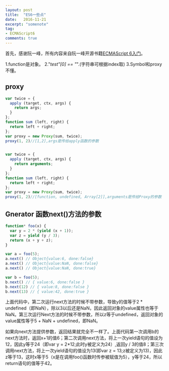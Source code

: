 ```yaml
---
layout: post
title:  "ES6一些点"
date:   2016-11-21
excerpt: "somenote"
tag:
- ECMAScript6
comments: true
---
```


首先，感谢阮一峰，所有内容来自阮一峰开源书籍[ECMAScript 6入门](http://es6.ruanyifeng.com/#README)。

1.function是对象。
2."_test"[0] == "_".(字符串可根据index取)
3.Symbol和proxy不懂。

## proxy

```js
var twice = {
  apply (target, ctx, args) {
    return args;
  }
};
function sum (left, right) {
  return left + right;
};
var proxy = new Proxy(sum, twice);
proxy(1, 2)//[1,2],args是传给apply函数的参数


var twice = {
  apply (target, ctx, args) {
    return arguments;
  }
};
function sum (left, right) {
  return left + right;
};
var proxy = new Proxy(sum, twice);
proxy(1, 2)//[function, undefined, Array[2]],arguments是传给Proxy的参数
```

## Gnerator 函数next()方法的参数

```js
function* foo(x) {
  var y = 2 * (yield (x + 1));
  var z = yield (y / 3);
  return (x + y + z);
}

var a = foo(5);
a.next() // Object{value:6, done:false}
a.next() // Object{value:NaN, done:false}
a.next() // Object{value:NaN, done:true}

var b = foo(5);
b.next() // { value:6, done:false }
b.next(12) // { value:8, done:false }
b.next(13) // { value:42, done:true }
```

上面代码中，第二次运行next方法的时候不带参数，导致y的值等于2 * undefined（即NaN），除以3以后还是NaN，因此返回对象的value属性也等于NaN。第三次运行Next方法的时候不带参数，所以z等于undefined，返回对象的value属性等于5 + NaN + undefined，即NaN。

如果向next方法提供参数，返回结果就完全不一样了。上面代码第一次调用b的next方法时，返回x+1的值6；第二次调用next方法，将上一次yield语句的值设为12，因此y等于24（即var y = 2*12;此时y被定义为24）,返回y / 3的值8；第三次调用next方法，将上一次yield语句的值设为13(即var z = 13;z被定义为13)，因此z等于13，这时x等于5（x是在调用foo()函数时传参被赋值为5），y等于24，所以return语句的值等于42。